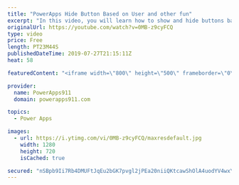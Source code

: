 ```yaml
---
title: "PowerApps Hide Button Based on User and other fun"
excerpt: "In this video, you will learn how to show and hide buttons based on the logged on user and other techniques to make your App more adaptive to the situation. We use LookUp, IsBlank, Not, User, Office 365 Groups, and more to pull this off.  For PowerApps training check out https://www.PowerApps911.com/training"
originalUrl: https://youtube.com/watch?v=0MB-z9cyFCQ
type: video
price: Free
length: PT23M44S
publishedDateTime: 2019-07-27T21:15:11Z
heat: 58

featuredContent: "<iframe width=\"800\" height=\"500\" frameborder=\"0\" src=\"https://www.youtube.com/embed/0MB-z9cyFCQ\" allow=\"accelerometer; autoplay; encrypted-media; gyroscope; picture-in-picture\" allowfullscreen></iframe>"

provider:
  name: PowerApps911
  domain: powerapps911.com

topics:
  - Power Apps

images:
  - url: https://i.ytimg.com/vi/0MB-z9cyFCQ/maxresdefault.jpg
    width: 1280
    height: 720
    isCached: true

secured: "nSBpb9Ii7Rb4DMUFtJqEu2bGK7pvgl2jPEa20niiQKtcawShOlA4uodYV4wxYoPK4lPvHAcSL2Orum+CcqulGFbDshJxl7GyTV6uGvXnfiHZHVS2vZL4G6fulSbVxi7WfSexuXRcgFRWP+Qjdnpfc5Ooz7B7eB9z4hzEhrqZ9DRWIiSODfS/tBu1M68thia+a08AJvLQqLgX2BlR9mRgpl3dkUjWGCgKbx7Mo3ykKqBl3jAsvbsm1xveg2gRs2AEpkdcl0u6DWh7pG+ASTZSgWVyyxa7mfbAJ8JvkDonpnGYCPwxYSTuUzLEY1Y2QhTim6mO4AvATRBqZohL3KGY+wxHHlWL5Osi/0KetYHZwpEt5GqEfdYKwUgKzpxsK3KgvA2E4uSc6m4jJ1cFB60Law==;8CAhD0WVkxoA304Lfr7WwA=="
---
```


